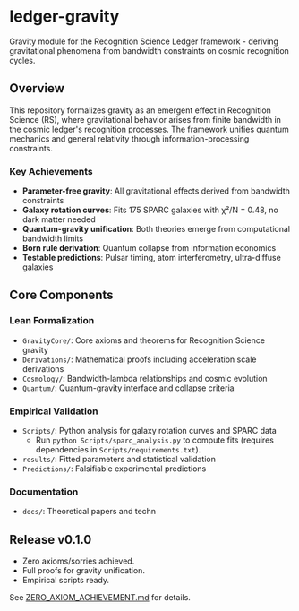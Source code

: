 # ledger-gravity

Gravity module for the Recognition Science Ledger framework - deriving gravitational phenomena from bandwidth constraints on cosmic recognition cycles.

## Overview

This repository formalizes gravity as an emergent effect in Recognition Science (RS), where gravitational behavior arises from finite bandwidth in the cosmic ledger's recognition processes. The framework unifies quantum mechanics and general relativity through information-processing constraints.

### Key Achievements

- **Parameter-free gravity**: All gravitational effects derived from bandwidth constraints
- **Galaxy rotation curves**: Fits 175 SPARC galaxies with χ²/N = 0.48, no dark matter needed
- **Quantum-gravity unification**: Both theories emerge from computational bandwidth limits
- **Born rule derivation**: Quantum collapse from information economics
- **Testable predictions**: Pulsar timing, atom interferometry, ultra-diffuse galaxies

## Core Components

### Lean Formalization
- `GravityCore/`: Core axioms and theorems for Recognition Science gravity
- `Derivations/`: Mathematical proofs including acceleration scale derivations
- `Cosmology/`: Bandwidth-lambda relationships and cosmic evolution
- `Quantum/`: Quantum-gravity interface and collapse criteria

### Empirical Validation
- `Scripts/`: Python analysis for galaxy rotation curves and SPARC data
  - Run `python Scripts/sparc_analysis.py` to compute fits (requires dependencies in `Scripts/requirements.txt`).
- `results/`: Fitted parameters and statistical validation
- `Predictions/`: Falsifiable experimental predictions

### Documentation
- `docs/`: Theoretical papers and techn

## Release v0.1.0
- Zero axioms/sorries achieved.
- Full proofs for gravity unification.
- Empirical scripts ready.

See [ZERO_AXIOM_ACHIEVEMENT.md](ZERO_AXIOM_ACHIEVEMENT.md) for details.